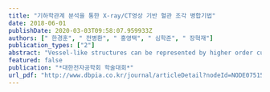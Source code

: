 ```yaml
---
title: "기하학관계 분석을 통한 X-ray/CT영상 기반 혈관 조각 병합기법"
date: 2018-06-01
publishDate: 2020-03-03T09:58:07.959933Z
authors: [" 한경훈", " 전병환", " 홍영택", " 심학준", " 장혁재"]
publication_types: ["2"]
abstract: "Vessel-like structures can be represented by higher order curves. Such curvature and torsion are useful properties for analysis of coronary artery. With conventional methods for coronary artery segmentation in X-ray and CT images, accuracy can be improved by clustering and merging using geometric properties. Broken or disconnected vessels due to the plaques can be merged into one by the proposed method."
featured: false
publication: "*대한전자공학회 학술대회*"
url_pdf: "http://www.dbpia.co.kr/journal/articleDetail?nodeId=NODE07515813"
---
```


